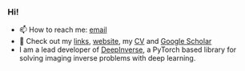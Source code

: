 ### Hi!
- 📫 How to reach me: [email](mailto:andrew.wang@ed.ac.uk)
- 📄 Check out my [links](https://linktr.ee/andrew.wang), [website](https://andrewwango.github.io/), my [CV](https://andrewwango.github.io/cv.pdf) and [Google Scholar](https://scholar.google.com/citations?user=00ET0NAAAAAJ)
- I am a lead developer of [DeepInverse](https://deepinv.github.io/), a PyTorch based library for solving imaging inverse problems with deep learning.
<!--
**Andrewwango/andrewwango** is a ✨ _special_ ✨ repository because its `README.md` (this file) appears on your GitHub profile.

Here are some ideas to get you started:

- 🔭 I’m currently working on ...
- 🌱 I’m currently learning ...
- 👯 I’m looking to collaborate on ...
- 🤔 I’m looking for help with ...
- 💬 Ask me about ...
- 📫 How to reach me: ...
- 😄 Pronouns: ...
- ⚡ Fun fact: ...
-->
